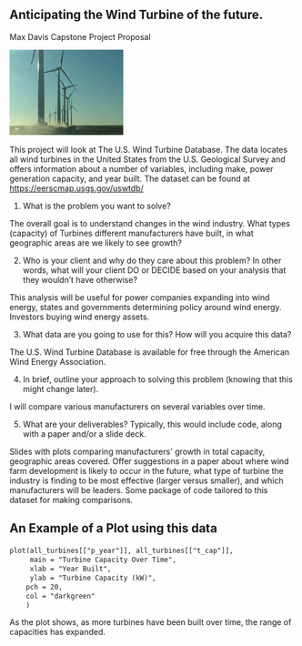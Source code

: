 
## Anticipating the Wind Turbine of the future. 
Max Davis
Capstone Project Proposal

<img src="images/IMG_0686.JPG" width="200" height="150">

  
  
  This project will look at The U.S. Wind Turbine Database. The data locates all wind turbines in the United States from the U.S. Geological Survey and offers information about a number of variables, including make, power generation capacity, and year built. The dataset can be found at <https://eerscmap.usgs.gov/uswtdb/>

1. What is the problem you want to solve?

  The overall goal is to understand changes in the wind industry. What types (capacity) of Turbines different manufacturers have built, in what geographic areas are we likely to see growth?
  
2. Who is your client and why do they care about this problem? In other words, what will your client DO or DECIDE based on your analysis that they wouldn’t have otherwise?

  This analysis will be useful for power companies expanding into wind energy, states and governments determining policy around wind energy. Investors buying wind energy assets.

3. What data are you going to use for this? How will you acquire this data?

  The U.S. Wind Turbine Database is available for free through the American Wind Energy Association.

4. In brief, outline your approach to solving this problem (knowing that this might change later).

  I will compare various manufacturers on several variables over time.

5. What are your deliverables? Typically, this would include code, along with a paper and/or a slide deck.

  Slides with plots comparing manufacturers' growth in total capacity, geographic areas covered. Offer suggestions in a paper about where wind farm development is likely to occur in the future, what type of turbine the industry is finding to be most effective (larger versus smaller), and which manufacturers will be leaders. Some package of code tailored to this dataset for making comparisons.

## An Example of a Plot using this data


```{r all_turbines, echo=FALSE}
plot(all_turbines[["p_year"]], all_turbines[["t_cap"]], 
     main = "Turbine Capacity Over Time",
     xlab = "Year Built",
     ylab = "Turbine Capacity (kW)",
    pch = 20,
    col = "darkgreen"
    )
```


  As the plot shows, as more turbines have been built over time, the range of capacities has expanded.
